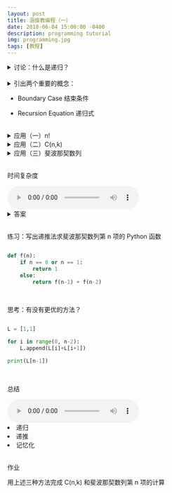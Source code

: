 ```yaml
---
layout: post
title: 涵俊教编程（一）
date: 2018-06-04 15:00:00 -0400
description: programming tutorial
img: programming.jpg
tags: [教程]
---
```


<details> 

<summary>讨论：什么是递归？</summary>

<br>

<audio controls="controls">
  <source src="{{ site.url }}{{ site.baseurl }}/assets/audio/lecture1/part1.mp3" type="audio/mp3" />
</audio>

</details>

<br>

<details>

<summary>引出两个重要的概念：</summary>

<br>

<audio controls="controls">
  <source src="{{ site.url }}{{ site.baseurl }}/assets/audio/lecture1/part2.mp3" type="audio/mp3" />
</audio>

</details>

- Boundary Case 结束条件

- Recursion Equation 递归式


<br>

<details> 
    
<summary>应用（一）n!</summary>
    
<br>

<audio controls="controls">
  <source src="{{ site.url }}{{ site.baseurl }}/assets/audio/lecture1/part3.mp3" type="audio/mp3" />
</audio>


<pre><code>f(n) = n * f(n-1)</code></pre>
<pre><code>n = 0, f(n) = 1</code></pre>

</details>



<details> 

<summary>应用（二）C(n,k)</summary>

<br>

<audio controls="controls">
  <source src="{{ site.url }}{{ site.baseurl }}/assets/audio/lecture1/part4.mp3" type="audio/mp3" />
</audio>

<pre><code>C(n,k) = C(n-1,k) + C(n-1,k-1)</code></pre>
<pre><code>n = 0, C(n,k) = 1</code></pre>
<pre><code>k = 0, C(n,k) = 1</code></pre>
<pre><code>k = 1, C(n,k) = n</code></pre>
<pre><code>k = n, C(n,k) = 1</code></pre>

</details>



<details> 

<summary>应用（三）斐波那契数列</summary>

<pre><code>f(n) = f(n-1) + f(n-2)</code></pre>
<pre><code>n = 0, f(n) = 1</code></pre>
<pre><code>n = 1, f(n) = 1</code></pre>


</details>


<br>

时间复杂度


<audio controls="controls">
  <source src="{{ site.url }}{{ site.baseurl }}/assets/audio/lecture1/part5.mp3" type="audio/mp3" />
</audio>

<br>

<details> 

<summary>答案</summary>

<br>


<li>n!</li>

<ul><pre><code>O(n) = 1 + O(n-1)</code></pre></ul>

<li>斐波那契数列</li>

<ul><pre><code>O(n) = O(n-1) + O(n-2) + 1</code></pre></ul>

<ul>规模（数值）上大于斐波那契数列本身</ul>

</details>


<br>

练习：写出递推法求斐波那契数列第 n 项的 Python 函数

```python

def f(n):
    if n == 0 or n == 1:
        return 1
    else:
        return f(n-1) + f(n-2)

```

<br>

思考：有没有更优的方法？

```python

L = [1,1]

for i in range(0, n-2):
    L.append(L[i]+L[i+1])

print(L[n-1])

```

<br>

总结

<audio controls="controls">
  <source src="{{ site.url }}{{ site.baseurl }}/assets/audio/lecture1/part6.mp3" type="audio/mp3" />
</audio>



<li>递归</li>
<li>递推</li>
<li>记忆化</li>


<br>

作业

用上述三种方法完成 C(n,k) 和斐波那契数列第 n 项的计算

